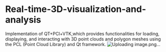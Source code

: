 # Real-time-3D-visualization-and-analysis
Implementation of QT+PCl+VTK,which provides functionalities for   loading, displaying, and interacting with 3D point clouds and polygon meshes using the PCL (Point Cloud Library) and Qt framework.
![Uploading image.png…]()
